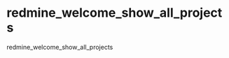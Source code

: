 redmine_welcome_show_all_projects
=================================

redmine_welcome_show_all_projects

